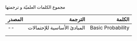 
مجموع الكلمات العلميّة و ترجمتها

|المصدر|    الترجمة|    الكلمة|
|----|---:|---:|
|-- |   المبادئ الأساسية للإحتمالات | Basic Probability |
|    |    |    |
|    |    |    |

